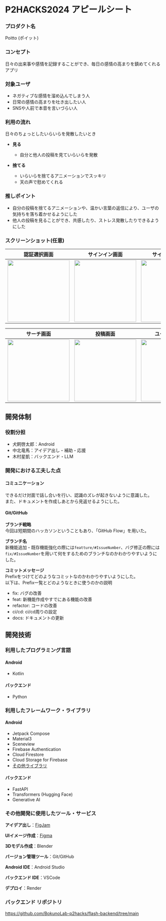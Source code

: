 # P2HACKS2024 アピールシート 

### プロダクト名  
Poitto (ポイット)

### コンセプト  
日々の出来事や感情を記録することができ、毎日の感情の高まりを鎮めてくれるアプリ

### 対象ユーザ  
- ネガティブな感情を溜め込んでしまう人
- 日常の感情の高まりを吐き出したい人
- SNSや人前で本音を言いづらい人


### 利用の流れ  
日々のちょっとしたいらいらを発散したいとき
- **見る**
  - 自分と他人の投稿を見ていらいらを発散

- **捨てる**
  - いらいらを捨てるアニメーションでスッキリ
  - 天の声で慰めてくれる

### 推しポイント  
- 自分の投稿を捨てるアニメーションや、温かい言葉の返信により、ユーザの気持ちを落ち着かせるようにした
- 他人の投稿を見ることができ、共感したり、ストレス発散したりできるようにした

### スクリーンショット(任意)  

| 認証選択画面 | サインイン画面 | サインアップ画面 |
|-------|-------|-------|
| <img src="https://github.com/user-attachments/assets/8eacfdbb-e0f4-49aa-bc1d-312e26befec2" width="200" /> | <img src="https://github.com/user-attachments/assets/d4ed2d46-f7ab-46ed-9a38-4432f90d26c5" width="200" /> | <img src="https://github.com/user-attachments/assets/7d0ef20f-8821-470d-b242-97728a12f08d" width="200" /> |

| サーチ画面 | 投稿画面 | ユーザ設定画面 |
|-------|-------|-------|
| <img src="https://github.com/user-attachments/assets/862feeeb-bb76-4fa2-8181-6e43f9c5fddc" width="200" /> | <img src="https://github.com/user-attachments/assets/a6c06f74-3dac-414f-a43d-8ba9836717ed" width="200" /> | <img src="https://github.com/user-attachments/assets/62dadd6d-c5eb-46f7-bf58-e6f4633eae99" width="200" /> |


## 開発体制  

### 役割分担  
- 犬飼啓太郎：Android
- 中北竜馬：アイデア出し・補助・応援
- 木村星凱：バックエンド・LLM

### 開発における工夫した点  

#### コミュニケーション
できるだけ対面で話し合いを行い、認識のズレが起きないように意識した。  
また、ドキュメントを作成しあとから見返せるようにした。

#### Git/GitHub
**ブランチ戦略**  
今回は短期間のハッカソンということもあり、「GitHub Flow」を用いた。

**ブランチ名**  
新機能追加・既存機能強化の際には`featture/#IssueNumber`、バグ修正の際には`fix/#IssueNumber`を用いて何をするためのブランチなのかわかりやすいようにした。

**コミットメッセージ**  
Prefixをつけてどのようなコミットなのかわかりやすいようにした。  
以下は、Prefix一覧とどのようなときに使うのかの説明
 - fix: バグの改善
 - feat: 新機能作成やすでにある機能の改善
 - refactor: コードの改善
 - ci/cd: ci/cd周りの設定
 - docs: ドキュメントの更新

## 開発技術 

### 利用したプログラミング言語  

#### Android
- Kotlin

#### バックエンド
- Python

### 利用したフレームワーク・ライブラリ  

#### Android
- Jetpack Compose
- Material3
- Sceneview
- Firebase Authentication
- Cloud Firestore
- Cloud Storage for Firebase
- [その他ライブラリ](https://github.com/p2hacks2024/post-05/blob/main/gradle/libs.versions.toml)


#### バックエンド
- FastAPI
- Transformers (Hugging Face)
- Generative AI

### その他開発に使用したツール・サービス

**アイデア出し**：[FigJam](https://www.figma.com/board/8sqht8ywHSTNrc7ymZUJdX/P2hacks2024-%E3%82%A2%E3%82%A4%E3%83%87%E3%82%A2%E5%87%BA%E3%81%97?node-id=0-1&t=4cb0YZj2iVPY69an-1) 

**UIイメージ作成**：[Figma](https://www.figma.com/design/sKRte5zoJtD1cboe6lVBer/P2hacks2024-%E3%83%87%E3%82%B6%E3%82%A4%E3%83%B3?node-id=157-877&t=FnjdCnO7swJKO4Q5-1)

**3Dモデル作成**：Blender

**バージョン管理ツール**：Git/GitHub

**Android IDE**：Android Studio

**バックエンド IDE**：VSCode

**デプロイ**：Render

### バックエンド リポジトリ
https://github.com/BokunoLab-p2hacks/flash-backend/tree/main
